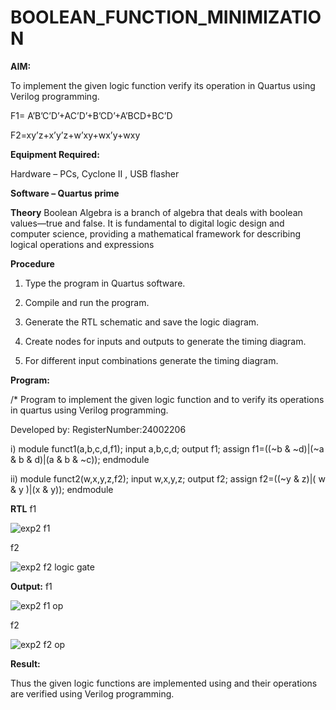 # BOOLEAN_FUNCTION_MINIMIZATION

**AIM:**

To implement the given logic function verify its operation in Quartus using Verilog programming.

F1= A’B’C’D’+AC’D’+B’CD’+A’BCD+BC’D 

F2=xy’z+x’y’z+w’xy+wx’y+wxy

**Equipment Required:**

Hardware – PCs, Cyclone II , USB flasher

**Software – Quartus prime**

**Theory**
Boolean Algebra is a branch of algebra that deals with boolean values—true and false. It is fundamental to digital logic design and computer science, providing a mathematical framework for describing logical operations and expressions

**Procedure**

1.	Type the program in Quartus software.

2.	Compile and run the program.

3.	Generate the RTL schematic and save the logic diagram.

4.	Create nodes for inputs and outputs to generate the timing diagram.

5.	For different input combinations generate the timing diagram.


**Program:**

/* Program to implement the given logic function and to verify its operations in quartus using Verilog programming. 

Developed by: RegisterNumber:24002206

i)
module funct1(a,b,c,d,f1);
input a,b,c,d;
output f1;
assign f1=((~b & ~d)|(~a & b & d)|(a & b & ~c));
endmodule

ii)
module funct2(w,x,y,z,f2);
input w,x,y,z;
output f2;
assign f2=((~y & z)|( w & y )|(x & y));
endmodule

**RTL**
f1

![exp2 f1](https://github.com/user-attachments/assets/9d4a3525-bf91-45d1-87ab-c0af294fed15)

f2

![exp2 f2 logic gate](https://github.com/user-attachments/assets/c68bb9e8-a1e4-4631-bb83-954d92994b8a)



**Output:**
f1

![exp2 f1 op](https://github.com/user-attachments/assets/52e655d5-7c1e-4e15-b0e6-28f0825708b1)

f2

![exp2 f2 op](https://github.com/user-attachments/assets/07dcd22d-fbb0-42e8-acb7-98b8392b7cc7)


**Result:**

Thus the given logic functions are implemented using and their operations are verified using Verilog programming.

